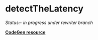 # detectTheLatency
*Status:- in progress under rewriter branch*

**[CodeGen resource](https://github.com/rpati99/timingMacro)**





